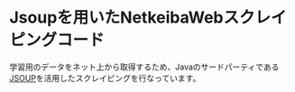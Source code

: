 # Jsoupを用いたNetkeibaWebスクレイピングコード

学習用のデータをネット上から取得するため、Javaのサードパーティである[JSOUP](https://jsoup.org/download)を活用したスクレイピングを行なっています。

